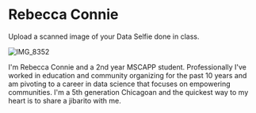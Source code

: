 
<h1>Rebecca Connie </h1>
Upload a scanned image of your Data Selfie done in class.


![IMG_8352](https://user-images.githubusercontent.com/59779620/192915672-99aef06b-1bca-472b-94ce-d5eb6bdd8841.JPG)


I'm Rebecca Connie and a 2nd year MSCAPP student.  Professionally I've worked in education
and community organizing for the past 10 years and am pivoting to a career in data science
that focuses on empowering communities.  I'm a 5th generation Chicagoan and the quickest way 
to my heart is to share a jibarito with me.

